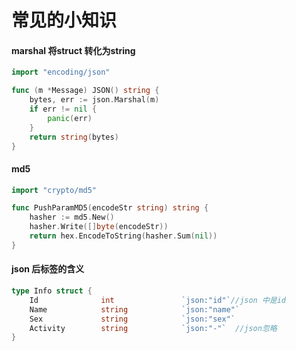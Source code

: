 # 常见的小知识

#### marshal 将struct 转化为string  

```go
import "encoding/json"

func (m *Message) JSON() string {
	bytes, err := json.Marshal(m)
	if err != nil {
		panic(err)
	}
	return string(bytes)
}
```
#### md5

```go
import "crypto/md5"

func PushParamMD5(encodeStr string) string {
	hasher := md5.New()
	hasher.Write([]byte(encodeStr))
	return hex.EncodeToString(hasher.Sum(nil))
}
```

#### json 后标签的含义

```go
type Info struct {
	Id              int               `json:"id"`//json 中是id
	Name            string            `json:"name"`
	Sex             string            `json:"sex"`
	Activity        string            `json:"-"`  //json忽略             
}
```